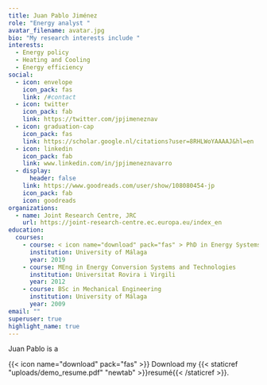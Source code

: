```yaml
---
title: Juan Pablo Jiménez
role: "Energy analyst "
avatar_filename: avatar.jpg
bio: "My research interests include "
interests:
  - Energy policy
  - Heating and Cooling
  - Energy efficiency
social:
  - icon: envelope
    icon_pack: fas
    link: /#contact
  - icon: twitter
    icon_pack: fab
    link: https://twitter.com/jpjimeneznav
  - icon: graduation-cap
    icon_pack: fas
    link: https://scholar.google.nl/citations?user=8RHLWoYAAAAJ&hl=en
  - icon: linkedin
    icon_pack: fab
    link: www.linkedin.com/in/jpjimeneznavarro
  - display:
      header: false
    link: https://www.goodreads.com/user/show/108080454-jp
    icon_pack: fab
    icon: goodreads
organizations:
  - name: Joint Research Centre, JRC
    url: https://joint-research-centre.ec.europa.eu/index_en
education:
  courses:
    - course: < icon name="download" pack="fas" > PhD in Energy Systems
      institution: University of Málaga
      year: 2019
    - course: MEng in Energy Conversion Systems and Technologies
      institution: Universitat Rovira i Virgili
      year: 2012
    - course: BSc in Mechanical Engineering
      institution: University of Málaga
      year: 2009
email: ""
superuser: true
highlight_name: true
---
```

Juan Pablo is a





{{< icon name="download" pack="fas" >}} Download my {{< staticref "uploads/demo_resume.pdf" "newtab" >}}resumé{{< /staticref >}}.